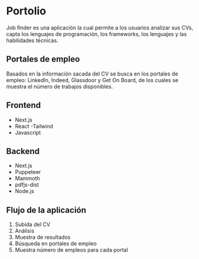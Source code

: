 # Portolio

Job finder es una aplicación la cual permite a los usuarios analizar sus CVs, capta los lenguajes de programación, los frameworks, los lenguajes y las habilidades técnicas.

## Portales de empleo
Basados en la información sacada del CV se busca en los portales de empleo: LinkedIn, Indeed, Glassdoor y Get On Board, de los cuales se muestra el número de trabajos disponibles.

## Frontend
- Next.js
- React
-Tailwind
- Javascript

## Backend 
- Next.js
- Puppeteer
- Mammoth
- pdfjs-dist
- Node.js

## Flujo de la aplicación

1. Subida del CV
2. Análisis
3. Muestra de resultados
4. Búsqueda en portales de empleo
5. Muestra número de empleos para cada portal